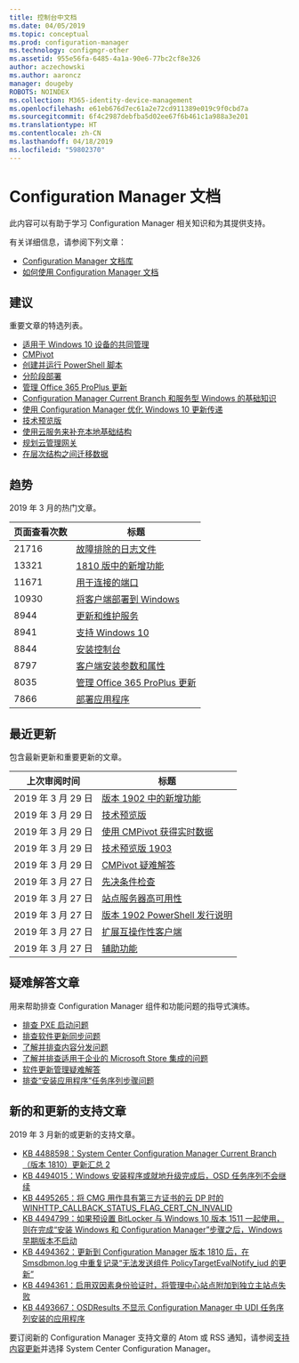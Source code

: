 ```yaml
---
title: 控制台中文档
ms.date: 04/05/2019
ms.topic: conceptual
ms.prod: configuration-manager
ms.technology: configmgr-other
ms.assetid: 955e56fa-6485-4a1a-90e6-77bc2cf8e326
author: aczechowski
ms.author: aaroncz
manager: dougeby
ROBOTS: NOINDEX
ms.collection: M365-identity-device-management
ms.openlocfilehash: e61eb676d7ec61a2e72cd911389e019c9f0cbd7a
ms.sourcegitcommit: 6f4c2987debfba5d02ee67f6b461c1a988a3e201
ms.translationtype: HT
ms.contentlocale: zh-CN
ms.lasthandoff: 04/18/2019
ms.locfileid: "59802370"
---
```

<!-- 
- Feature 1357546
- This page displays in-console, under the Community workspace, Documentation node. 
- Don't use any relative links; must be full https://docs.microsoft.com and language neutral
- Process: https://microsoft.sharepoint.com/teams/ConfigMgr/Documents/ContentPub/Data%20collection%20process%20for%20Feature%201357546%20In-console%20documentation.docx?web=1
-->

# <a name="configuration-manager-documentation"></a>Configuration Manager 文档

此内容可以有助于学习 Configuration Manager 相关知识和为其提供支持。

有关详细信息，请参阅下列文章：

- [Configuration Manager 文档库](https://docs.microsoft.com/sccm)  
- [如何使用 Configuration Manager 文档](https://docs.microsoft.com/sccm/core/understand/use-docs)

## <a name="recommended"></a>建议

重要文章的特选列表。

- [适用于 Windows 10 设备的共同管理](https://docs.microsoft.com/sccm/comanage/overview)  
- [CMPivot](https://docs.microsoft.com/sccm/core/servers/manage/cmpivot)  
- [创建并运行 PowerShell 脚本](https://docs.microsoft.com/sccm/apps/deploy-use/create-deploy-scripts)  
- [分阶段部署](https://docs.microsoft.com/sccm/osd/deploy-use/create-phased-deployment-for-task-sequence)  
- [管理 Office 365 ProPlus 更新](https://docs.microsoft.com/sccm/sum/deploy-use/manage-office-365-proplus-updates)  
- [Configuration Manager Current Branch 和服务型 Windows 的基础知识](https://docs.microsoft.com/sccm/core/understand/configuration-manager-and-windows-as-service)
- [使用 Configuration Manager 优化 Windows 10 更新传递](https://docs.microsoft.com/sccm/sum/deploy-use/optimize-windows-10-update-delivery)
- [技术预览版](https://docs.microsoft.com/sccm/core/get-started/technical-preview)
- [使用云服务来补充本地基础结构](https://docs.microsoft.com/sccm/core/understand/use-cloud-services)
- [规划云管理网关](https://docs.microsoft.com/sccm/core/clients/manage/plan-cloud-management-gateway)
- [在层次结构之间迁移数据](https://docs.microsoft.com/sccm/core/migration/migrate-data-between-hierarchies)

## <a name="trending"></a>趋势

2019 年 3 月的热门文章。

| 页面查看次数 | 标题 |
|------------|-------|
| 21716 | [故障排除的日志文件](https://docs.microsoft.com/sccm/core/plan-design/hierarchy/log-files)
| 13321 | [1810 版中的新增功能](https://docs.microsoft.com/sccm/core/plan-design/changes/whats-new-in-version-1810)
| 11671 | [用于连接的端口](https://docs.microsoft.com/sccm/core/plan-design/hierarchy/ports)
| 10930 | [将客户端部署到 Windows](https://docs.microsoft.com/sccm/core/clients/deploy/deploy-clients-to-windows-computers)
| 8944 | [更新和维护服务](https://docs.microsoft.com/sccm/core/servers/manage/updates)
| 8941 | [支持 Windows 10](https://docs.microsoft.com/sccm/core/plan-design/configs/support-for-windows-10)
| 8844 | [安装控制台](https://docs.microsoft.com/sccm/core/servers/deploy/install/install-consoles)
| 8797 | [客户端安装参数和属性](https://docs.microsoft.com/sccm/core/clients/deploy/about-client-installation-properties)
| 8035 | [管理 Office 365 ProPlus 更新](https://docs.microsoft.com/sccm/sum/deploy-use/manage-office-365-proplus-updates)
| 7866 | [部署应用程序](https://docs.microsoft.com/sccm/apps/deploy-use/deploy-applications)

## <a name="recently-updated"></a>最近更新

包含最新更新和重要更新的文章。

| 上次审阅时间 | 标题 |
|---------------|-------|
| 2019 年 3 月 29 日 | [版本 1902 中的新增功能](https://docs.microsoft.com/sccm/core/plan-design/changes/whats-new-in-version-1902)
| 2019 年 3 月 29 日 | [技术预览版](https://docs.microsoft.com/sccm/core/get-started/technical-preview)
| 2019 年 3 月 29 日 | [使用 CMPivot 获得实时数据](https://docs.microsoft.com/sccm/core/servers/manage/cmpivot)
| 2019 年 3 月 29 日 | [技术预览版 1903](https://docs.microsoft.com/sccm/core/get-started/2019/technical-preview-1903)
| 2019 年 3 月 29 日 | [CMPivot 疑难解答](https://docs.microsoft.com/sccm/core/servers/manage/cmpivot-tsg)
| 2019 年 3 月 27 日 | [先决条件检查](https://docs.microsoft.com/sccm/core/servers/deploy/install/list-of-prerequisite-checks)
| 2019 年 3 月 27 日 | [站点服务器高可用性](https://docs.microsoft.com/sccm/core/servers/deploy/configure/site-server-high-availability)
| 2019 年 3 月 27 日 | [版本 1902 PowerShell 发行说明](https://docs.microsoft.com/powershell/sccm/1902-release-notes)
| 2019 年 3 月 27 日 | [扩展互操作性客户端](https://docs.microsoft.com/sccm/core/understand/interoperability-client)
| 2019 年 3 月 27 日 | [辅助功能](https://docs.microsoft.com/sccm/core/understand/accessibility-features)

## <a name="troubleshooting-articles"></a>疑难解答文章

用来帮助排查 Configuration Manager 组件和功能问题的指导式演练。

- [排查 PXE 启动问题](https://support.microsoft.com/help/4468612)
- [排查软件更新同步问题](https://support.microsoft.com/help/10059)
- [了解并排查内容分发问题](https://support.microsoft.com/help/4482728)
- [了解并排查适用于企业的 Microsoft Store 集成的问题](https://support.microsoft.com/help/4010214)
- [软件更新管理疑难解答](https://support.microsoft.com/help/10680)
- [排查“安装应用程序”任务序列步骤问题](https://support.microsoft.com/help/18408/)

## <a name="new-and-updated-support-articles"></a>新的和更新的支持文章

2019 年 3 月新的或更新的支持文章。

- [KB 4488598：System Center Configuration Manager Current Branch（版本 1810）更新汇总 2](https://support.microsoft.com/help/4488598)
- [KB 4494015：Windows 安装程序或就地升级完成后，OSD 任务序列不会继续](https://support.microsoft.com/help/4494015)
- [KB 4495265：将 CMG 用作具有第三方证书的云 DP 时的 WINHTTP_CALLBACK_STATUS_FLAG_CERT_CN_INVALID](https://support.microsoft.com/help/4495265)
- [KB 4494799：如果预设置 BitLocker 与 Windows 10 版本 1511 一起使用，则在完成“安装 Windows 和 Configuration Manager”步骤之后，Windows 早期版本不启动](https://support.microsoft.com/help/4494799)
- [KB 4494362：更新到 Configuration Manager 版本 1810 后，在 Smsdbmon.log 中重复记录“无法发送组件 PolicyTargetEvalNotify_iud 的更新”](https://support.microsoft.com/help/4494362)
- [KB 4494361：启用双因素身份验证时，将管理中心站点附加到独立主站点失败](https://support.microsoft.com/help/4494361)
- [KB 4493667：OSDResults 不显示 Configuration Manager 中 UDI 任务序列安装的应用程序](https://support.microsoft.com/help/4493667)

要订阅新的 Configuration Manager 支持文章的 Atom 或 RSS 通知，请参阅[支持内容更新](https://support.microsoft.com/help/4089498/)并选择 System Center Configuration Manager。  
